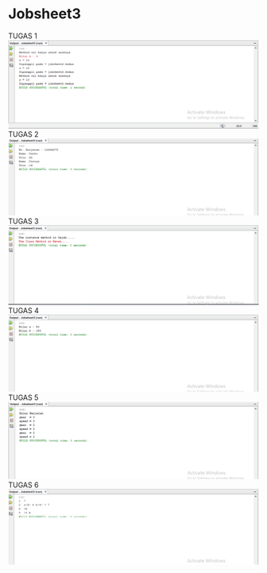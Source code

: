 # Jobsheet3
TUGAS 1
<br>
![alt text](https://github.com/Zerr1choHelsa/Jobsheet3/blob/master/1.PNG)
<br>
TUGAS 2
<br>
![alt text](https://github.com/Zerr1choHelsa/Jobsheet3/blob/master/2.PNG)
<br>
TUGAS 3
<br>
![alt text](https://github.com/Zerr1choHelsa/Jobsheet3/blob/master/3.PNG)
<br>
TUGAS 4
<br>
![alt text](https://github.com/Zerr1choHelsa/Jobsheet3/blob/master/4.PNG)
<br>
TUGAS 5
<br>
![alt text](https://github.com/Zerr1choHelsa/Jobsheet3/blob/master/5.PNG)
<br>
TUGAS 6
<br>
![alt text](https://github.com/Zerr1choHelsa/Jobsheet3/blob/master/6.PNG)
<br>
